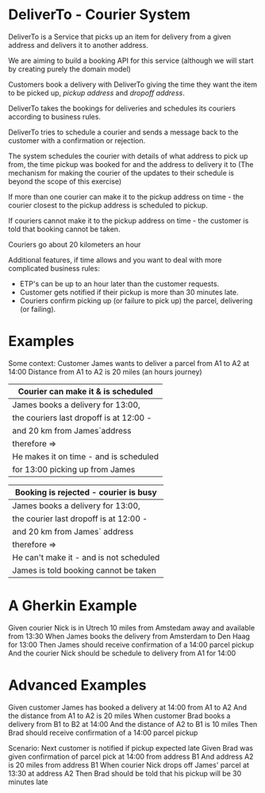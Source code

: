 DeliverTo - Courier System
====

DeliverTo is a Service that picks up an item for delivery from a given address and delivers it to another address.

We are aiming to build a booking API for this service (although we will start by creating purely the domain model)

Customers book a delivery with DeliverTo giving the time they want the item to be picked up, *pickup address* and *dropoff address*.

DeliverTo takes the bookings for deliveries and schedules its couriers according to business rules.

DeliverTo tries to schedule a courier and sends a message back to the customer with a confirmation or rejection.

The system schedules the courier with details of what address to pick up from, the time pickup was booked for and the address to delivery it to
(The mechanism for making the courier of the updates to their schedule is beyond the scope of this exercise)

If more than one courier can make it to the pickup address on time - the courier closest to the pickup address is scheduled to pickup.

If couriers cannot make it to the pickup address on time - the customer is told that booking cannot be taken.

Couriers go about 20 kilometers an hour

Additional features, if time allows and you want to deal with more complicated business rules:

 - ETP's can be up to an hour later than the customer requests.
 - Customer gets notified if their pickup is more than 30 minutes late.
 - Couriers confirm picking up (or failure to pick up) the parcel, delivering (or failing).


Examples
===

Some context: 
Customer James wants to deliver a parcel from A1 to A2 at 14:00
Distance from A1 to A2 is 20 miles (an hours journey)


| Courier can make it  & is scheduled     | 
|-----------------------------------------| 
| James books a delivery for 13:00,       |  
| the couriers last dropoff is at 12:00 - |
| and 20 km from James`address            |
| therefore =>                            |
| He makes it on time - and is scheduled  |
| for 13:00 picking up from James         |


| Booking is rejected - courier is busy   | 
|-----------------------------------------|
| James books a delivery for 13:00,       |  
| the courier last dropoff is at 12:00 -  |
| and 20 km from James` address           |
| therefore =>                            |
| He can't make it - and is not scheduled |
| James is told booking cannot be taken   |

A Gherkin Example
=======
Given courier Nick is in Utrech 10 miles from Amstedam away and available from 13:30
When James books the delivery from Amsterdam to Den Haag for 13:00
Then James should receive confirmation of a 14:00 parcel pickup 
And the courier Nick should be schedule to delivery from A1 for 14:00

Advanced Examples
=================
Given customer James has booked a delivery at 14:00 from A1 to A2
And the distance from A1 to A2 is 20 miles
When customer Brad books a delivery from B1 to B2 at 14:00
And the distance of A2 to B1 is 10 miles
Then Brad should receive confirmation of a 14:00 parcel pickup

Scenario: Next customer is notified if pickup expected late
Given Brad was given confirmation of parcel pick at 14:00 from address B1
And address A2 is 20 miles from address B1
When courier Nick drops off James' parcel at 13:30 at address A2
Then Brad should be told that his pickup will be 30 minutes late

